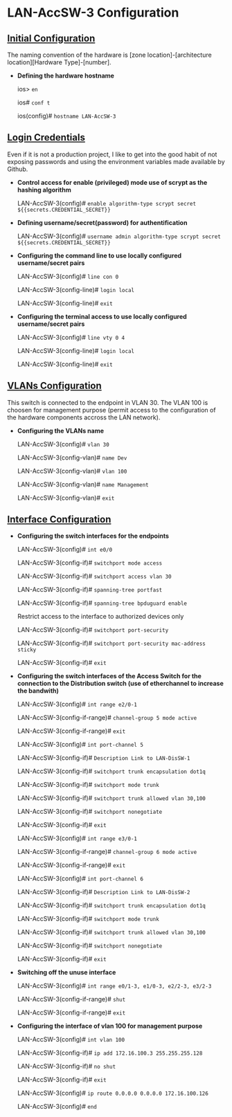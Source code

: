 # LAN-AccSW-3 Configuration

## <ins>Initial Configuration</ins>

The naming convention of the hardware is [zone location]-\[architecture location][Hardware Type]-\[number].

- **Defining the hardware hostname**

    ios> `en`

    ios# `conf t`

    ios(config)# `hostname LAN-AccSW-3`


## <ins>Login Credentials</ins>

Even if it is not a production project, I like to get into the good habit of not exposing passwords and using the environment variables made available by Github.

- **Control access for enable (privileged) mode use of scrypt as the hashing algorithm**

    LAN-AccSW-3(config)# `enable algorithm-type scrypt secret ${{secrets.CREDENTIAL_SECRET}}`

- **Defining username/secret(password) for authentification**

    LAN-AccSW-3(config)# `username admin algorithm-type scrypt secret ${{secrets.CREDENTIAL_SECRET}}`

- **Configuring the command line to use locally configured username/secret pairs**

    LAN-AccSW-3(config)# `line con 0`

    LAN-AccSW-3(config-line)# `login local`

    LAN-AccSW-3(config-line)# `exit`

- **Configuring the terminal access to use locally configured username/secret pairs**

    LAN-AccSW-3(config)# `line vty 0 4`

    LAN-AccSW-3(config-line)# `login local`

    LAN-AccSW-3(config-line)# `exit`

## <ins>VLANs Configuration</ins>

This switch is connected to the endpoint in VLAN 30. 
The VLAN 100 is choosen for management purpose (permit access to the configuration of the hardware components accross the LAN network).

-  **Configuring the VLANs name**

    LAN-AccSW-3(config)# `vlan 30`

    LAN-AccSW-3(config-vlan)# `name Dev`

    LAN-AccSW-3(config-vlan)# `vlan 100`

    LAN-AccSW-3(config-vlan)# `name Management`

    LAN-AccSW-3(config-vlan)# `exit`

## <ins>Interface Configuration</ins>

- **Configuring the switch interfaces for the endpoints**

    LAN-AccSW-3(config)# `int e0/0`

    LAN-AccSW-3(config-if)# `switchport mode access`

    LAN-AccSW-3(config-if)# `switchport access vlan 30`

    LAN-AccSW-3(config-if)# `spanning-tree portfast`

    LAN-AccSW-3(config-if)# `spanning-tree bpduguard enable`

    Restrict access to the interface to authorized devices only

    LAN-AccSW-3(config-if)# `switchport port-security`

    LAN-AccSW-3(config-if)# `switchport port-security mac-address sticky`

    LAN-AccSW-3(config-if)# `exit`


- **Configuring the switch interfaces of the Access Switch for the connection to the Distribution switch (use of etherchannel to increase the bandwith)**

    LAN-AccSW-3(config)# `int range e2/0-1`

    LAN-AccSW-3(config-if-range)# `channel-group 5 mode active`

    LAN-AccSW-3(config-if-range)# `exit`

    LAN-AccSW-3(config)# `int port-channel 5`

    LAN-AccSW-3(config-if)# `Description Link to LAN-DisSW-1`

    LAN-AccSW-3(config-if)# `switchport trunk encapsulation dot1q`

    LAN-AccSW-3(config-if)# `switchport mode trunk`

    LAN-AccSW-3(config-if)# `switchport trunk allowed vlan 30,100`

    LAN-AccSW-3(config-if)# `switchport nonegotiate`

    LAN-AccSW-3(config-if)# `exit`

    LAN-AccSW-3(config)# `int range e3/0-1`

    LAN-AccSW-3(config-if-range)# `channel-group 6 mode active`

    LAN-AccSW-3(config-if-range)# `exit`

    LAN-AccSW-3(config)# `int port-channel 6`

    LAN-AccSW-3(config-if)# `Description Link to LAN-DisSW-2`

    LAN-AccSW-3(config-if)# `switchport trunk encapsulation dot1q`

    LAN-AccSW-3(config-if)# `switchport mode trunk`

    LAN-AccSW-3(config-if)# `switchport trunk allowed vlan 30,100`

    LAN-AccSW-3(config-if)# `switchport nonegotiate`

    LAN-AccSW-3(config-if)# `exit`

- **Switching off the unuse interface**

    LAN-AccSW-3(config)# `int range e0/1-3, e1/0-3, e2/2-3, e3/2-3`

    LAN-AccSW-3(config-if-range)# `shut`

    LAN-AccSW-3(config-if-range)# `exit`

- **Configuring the interface of vlan 100 for management purpose**

    LAN-AccSW-3(config)# `int vlan 100`

    LAN-AccSW-3(config-if)# `ip add 172.16.100.3 255.255.255.128`

    LAN-AccSW-3(config-if)# `no shut`

    LAN-AccSW-3(config-if)# `exit`

    LAN-AccSW-3(config)# `ip route 0.0.0.0 0.0.0.0 172.16.100.126`

    LAN-AccSW-3(config)# `end`








